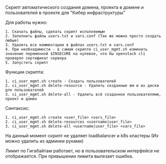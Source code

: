 Скрипт автоматического создания домена, проекта в домене и пользователей в проекте для "Кибер инфраструктуры"

Для работы нужно: 

    1. Скачать файлы, сделать скрипт исполняемым
    2. Заполнить файлы users.txt и vars.conf (Так же можно просто создать любые)
    3. Удалить все комментарии в файлах users.txt и vars.conf
    4. При необходимости - в самом скрипте ci_user_mgmt.sh изменить значение переменной $INSECURE на нулевое, что бы openstack cli проверял сертификат сервера
    5. Запустить скрипт

Функции скрипта:

    1. ci_user_mgmt.sh create - Создать пользователей
    2. ci_user_mgmt.sh delete-resource - Удалить созданные вм и их диски для пользователей
    3. ci_user_mgmt.sh delete-all - Удалить всё созданное пользователями, проект и домен 


Синтаксис:

    1. ci_user_mgmt.sh create <user_file> <vars_file>
    2. ci_user_mgmt.sh delete-resources <username|user_file>
    3. ci_user_mgmt.sh delete-all <username|user_file> <vars_file>
    
На данный момент скрипт не удаляет loadbalancer и k8s кластеры (Их можно удалить из админки руками)

Лимит по Гигабайтам работает, но в пользовательском интерфейсе не отображается. При привышении лимита вылезает ошибка.
